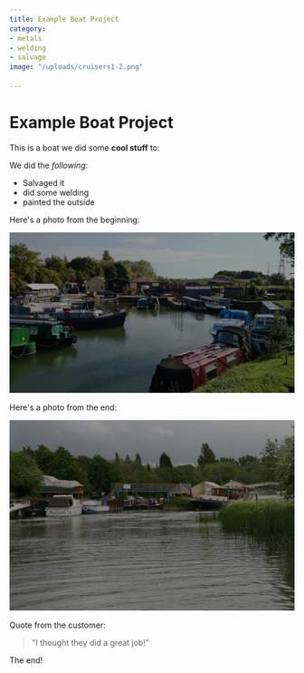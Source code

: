 ```yaml
---
title: Example Boat Project
category:
- metals
- welding
- salvage
image: "/uploads/cruisers1-2.png"

---
```

# **Example Boat Project**

This is a boat we did some **cool stuff** to:

We did the _following_:

* Salvaged it
* did some welding
* painted the outside

Here's a photo from the beginning:

![](/uploads/cruisers2-3.jpg)

Here's a photo from the end:

![](/uploads/cruisers3-3.jpg)

Quote from the customer:

> "I thought they did a great job!"

The end!

